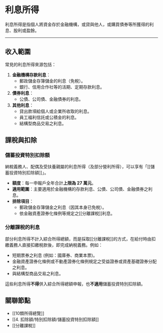 # 利息所得

利息所得是指個人將資金存於金融機構，或貸與他人，或購買債券等所獲得的利息、股利或盈餘。

---

## 收入範圍

常見的利息所得來源包括：

1.  **金融機構存款利息**：
    -   郵政儲金存簿儲金的利息（免稅）。
    -   銀行、信用合作社等的活期、定期存款利息。
2.  **債券利息**：
    -   公債、公司債、金融債券的利息。
3.  **其他利息**：
    -   貸出款項給個人或企業所收取的利息。
    -   員工福利信託或公積金的利息。
    -   結構型商品交易之利息。

## 課稅與扣除

### 儲蓄投資特別扣除額

納稅義務人、配偶及受扶養親屬的利息所得（及部分營利所得），可以享有「[[儲蓄投資特別扣除額]]」。

- **額度**：每一申報戶全年合計**上限為 27 萬元**。
- **適用範圍**：主要適用於金融機構的存款利息、公債、公司債、金融債券之利息。
- **排除項目**：
    -   郵政儲金存簿儲金之利息（因其本身已免稅）。
    -   依金融資產證券化條例等規定之[[分離課稅]]利息。

### 分離課稅的利息

部分利息所得不計入綜合所得總額，而是採取[[分離課稅]]的方式，在給付時由扣繳義務人直接扣繳稅款後，即完成納稅義務。例如：

-   短期票券之利息 (例如：國庫券、商業本票)。
-   金融資產證券化條例或不動產證券化條例規定之受益證券或資產基礎證券分配之利息。
-   與結構型商品交易之利息。

這些利息所得**不得**併入綜合所得總額申報，也**不適用**儲蓄投資特別扣除額。

## 關聯節點
- [[10類所得總覽]]
- [[4. 扣除額/特別扣除額/儲蓄投資特別扣除額]]
- [[分離課稅]]
